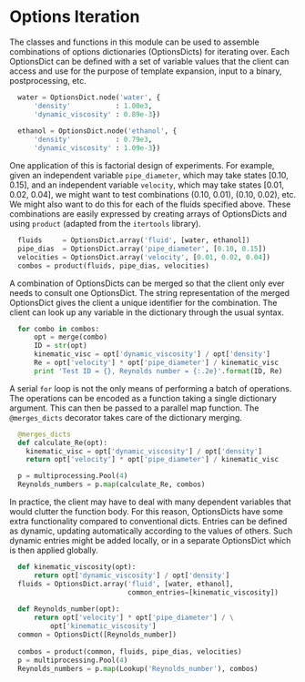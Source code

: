 # Options Iteration

The classes and functions in this module can be used to assemble
combinations of options dictionaries (OptionsDicts) for iterating
over.  Each OptionsDict can be defined with a set of variable values
that the client can access and use for the purpose of template
expansion, input to a binary, postprocessing, etc.

```python
  water = OptionsDict.node('water', {
      'density'           : 1.00e3,
      'dynamic_viscosity' : 0.89e-3})
  
  ethanol = OptionsDict.node('ethanol', {
      'density'           : 0.79e3,
      'dynamic_viscosity' : 1.09e-3})
```

One application of this is factorial design of experiments.  For
example, given an independent variable `pipe_diameter`, which may take
states [0.10, 0.15], and an independent variable `velocity`, which
may take states [0.01, 0.02, 0.04], we might want to test
combinations (0.10, 0.01), (0.10, 0.02), etc.  We might also want
to do this for each of the fluids specified above.  These combinations
are easily expressed by creating arrays of OptionsDicts and using
`product` (adapted from the `itertools` library).
  
```python
  fluids     = OptionsDict.array('fluid', [water, ethanol])
  pipe_dias  = OptionsDict.array('pipe_diameter', [0.10, 0.15])
  velocities = OptionsDict.array('velocity', [0.01, 0.02, 0.04])
  combos = product(fluids, pipe_dias, velocities)
```

A combination of OptionsDicts can be merged so that the client only
ever needs to consult one OptionsDict.  The string representation of
the merged OptionsDict gives the client a unique identifier for the
combination.  The client can look up any variable in the dictionary
through the usual syntax.
  
```python
  for combo in combos:
      opt = merge(combo)
      ID = str(opt)
      kinematic_visc = opt['dynamic_viscosity'] / opt['density']
      Re = opt['velocity'] * opt['pipe_diameter'] / kinematic_visc
      print 'Test ID = {}, Reynolds number = {:.2e}'.format(ID, Re)
```
  
A serial `for` loop is not the only means of performing a batch of
operations.  The operations can be encoded as a function taking a
single dictionary argument.  This can then be passed to a parallel map
function.  The `@merges_dicts` decorator takes care of the dictionary
merging.
  
```python
  @merges_dicts
  def calculate_Re(opt):
    kinematic_visc = opt['dynamic_viscosity'] / opt['density']
    return opt['velocity'] * opt['pipe_diameter'] / kinematic_visc

  p = multiprocessing.Pool(4)
  Reynolds_numbers = p.map(calculate_Re, combos)
```

In practice, the client may have to deal with many dependent variables
that would clutter the function body.  For this reason, OptionsDicts
have some extra functionality compared to conventional dicts.  Entries
can be defined as dynamic, updating automatically according to the
values of others.  Such dynamic entries might be added locally, or in
a separate OptionsDict which is then applied globally.
  
```python
  def kinematic_viscosity(opt):
      return opt['dynamic_viscosity'] / opt['density']
  fluids = OptionsDict.array('fluid', [water, ethanol], 
                             common_entries=[kinematic_viscosity])
  
  def Reynolds_number(opt):
      return opt['velocity'] * opt['pipe_diameter'] / \
          opt['kinematic_viscosity']
  common = OptionsDict([Reynolds_number])
  
  combos = product(common, fluids, pipe_dias, velocities)
  p = multiprocessing.Pool(4)
  Reynolds_numbers = p.map(Lookup('Reynolds_number'), combos)
```

